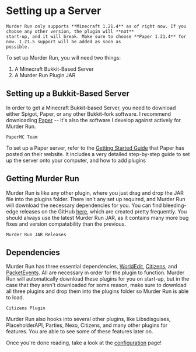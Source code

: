 # Setting up a Server

```{warning}
Murder Run only supports **Minecraft 1.21.4** as of right now. If you choose any other version, the plugin will **not**
start-up, and it will break. Make sure to choose **Paper 1.21.4** for now. 1.21.5 support will be added as soon as
possible.
```

To set up Murder Run, you will need two things:
1) A Minecraft Bukkit-Based Server
2) A Murder Run Plugin JAR

## Setting up a Bukkit-Based Server
In order to get a Minecraft Bukkit-based Server, you need to download either Spigot, Paper, or any other Bukkit-fork
software. I recommend downloading [Paper](https://papermc.io/) -- it's also the software I develop against actively
for Murder Run.

```{figure} images/papermc.png
PaperMC Team
```

To set up a Paper server, refer to the [Getting Started Guide](https://docs.papermc.io/paper/getting-started) that Paper
has posted on their website. It includes a very detailed step-by-step guide to set up the server onto your computer,
and how to add plugins

## Getting Murder Run
Murder Run is like any other plugin, where you just drag and drop the JAR file into the plugins folder. There isn't any
set up required, and Murder Run will download the necessary dependencies for you. You can find bleeding-edge releases
on the GitHub [here](https://github.com/PulseBeat02/MurderRun/releases/download/latest/MurderRun-1.21.4-v1.0.0-all.jar),
which are created pretty frequently. You should always use the latest Murder Run JAR, as it contains many more bug fixes 
and version compatability than the previous.

```{figure} images/jar.png
Murder Run JAR Releases
```

## Dependencies
Murder Run has three essential dependencies, [WorldEdit](https://enginehub.org/worldedit), [Citizens](https://citizensnpcs.co/),
and [PacketEvents](https://github.com/retrooper/packetevents). All are necessary in order for the plugin to function.
Murder Run will automatically download these plugins for you on start-up, but in the case that they aren't downloaded
for some reason, make sure to download all three plugins and drop them into the plugins folder so Murder Run is able
to load.

```{figure} images/citizens.png
Citizens Plugin
```

Murder Run also hooks into several other plugins, like Libsdisguises, PlaceholderAPI, Parties, Nexo, Citizens, and many
other plugins for features. You are able to see some of these features later on.

Once you're done reading, take a look at the [configuration](configuration.md) page!